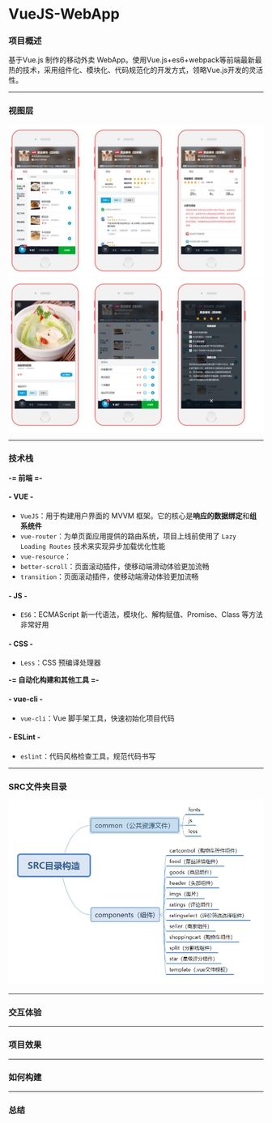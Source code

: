 # VueJS-WebApp

### 项目概述 
基于Vue.js 制作的移动外卖 WebApp。使用Vue.js+es6+webpack等前端最新最热的技术，采用组件化、模块化、代码规范化的开发方式，领略Vue.js开发的灵活性。
  
---
### 视图层 
![视图层预览](https://raw.githubusercontent.com/EricWeii/IMG/master/preview/%E6%89%8B%E6%9C%BA%E6%95%88%E6%9E%9C%E5%9B%BE2-T2.jpg)
![视图层预览](https://raw.githubusercontent.com/EricWeii/IMG/master/preview/%E6%89%8B%E6%9C%BA%E6%95%88%E6%9E%9C%E5%9B%BE3.jpg)

---
### 技术栈 

**-= 前端 =-**
#### - VUE -

- `VueJS`：用于构建用户界面的 MVVM 框架。它的核心是**响应的数据绑定**和**组系统件**
- `vue-router`：为单页面应用提供的路由系统，项目上线前使用了 `Lazy Loading Routes` 技术来实现异步加载优化性能
- `vue-resource`：
- `better-scroll`：页面滚动插件，使移动端滑动体验更加流畅
- `transition`：页面滚动插件，使移动端滑动体验更加流畅

#### - JS -
- `ES6`：ECMAScript 新一代语法，模块化、解构赋值、Promise、Class 等方法非常好用
#### - CSS -

- `Less`：CSS 预编译处理器

**-= 自动化构建和其他工具 =-**
#### - vue-cli -
- `vue-cli`：Vue 脚手架工具，快速初始化项目代码

#### - ESLint -
- `eslint`：代码风格检查工具，规范代码书写
---
### SRC文件夹目录 

![SRC文件夹目录 ](https://raw.githubusercontent.com/EricWeii/IMG/master/preview/SRC%E7%9B%AE%E5%BD%95%E7%BB%93%E6%9E%84.jpg)

---
### 交互体验 

---
### 项目效果 

---
### 如何构建 

---
### 总结 










